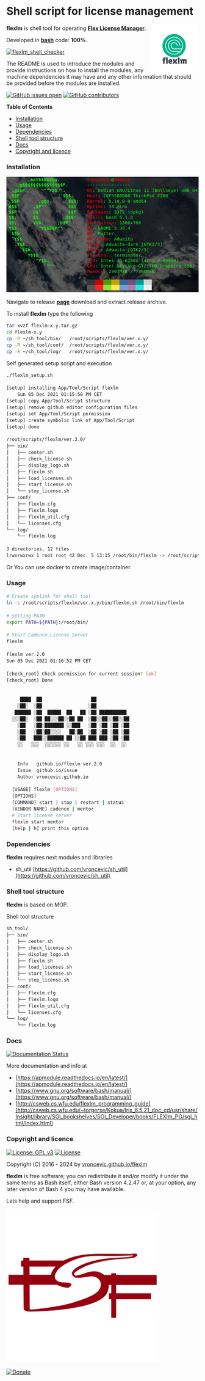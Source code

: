 # Shell script for license management

<img align="right" src="https://raw.githubusercontent.com/vroncevic/flexlm/dev/docs/flexlm_logo.png" width="25%">

**flexlm** is shell tool for operating **[Flex License Manager](https://www.openlm.com/what-is-flexlm-what-is-flexnet-2/)**.

Developed in **[bash](https://en.wikipedia.org/wiki/Bash_(Unix_shell))** code: **100%**.

[![flexlm_shell_checker](https://github.com/vroncevic/flexlm/actions/workflows/flexlm_shell_checker.yml/badge.svg)](https://github.com/vroncevic/flexlm/actions/workflows/flexlm_shell_checker.yml)

The README is used to introduce the modules and provide instructions on
how to install the modules, any machine dependencies it may have and any
other information that should be provided before the modules are installed.

[![GitHub issues open](https://img.shields.io/github/issues/vroncevic/flexlm.svg)](https://github.com/vroncevic/flexlm/issues) [![GitHub contributors](https://img.shields.io/github/contributors/vroncevic/flexlm.svg)](https://github.com/vroncevic/flexlm/graphs/contributors)

<!-- START doctoc generated TOC please keep comment here to allow auto update -->
<!-- DON'T EDIT THIS SECTION, INSTEAD RE-RUN doctoc TO UPDATE -->
**Table of Contents**

- [Installation](#installation)
- [Usage](#usage)
- [Dependencies](#dependencies)
- [Shell tool structure](#shell-tool-structure)
- [Docs](#docs)
- [Copyright and licence](#copyright-and-licence)

<!-- END doctoc generated TOC please keep comment here to allow auto update -->

### Installation

![Debian Linux OS](https://raw.githubusercontent.com/vroncevic/flexlm/dev/docs/debtux.png)

Navigate to release **[page](https://github.com/vroncevic/flexlm/releases)** download and extract release archive.

To install **flexlm** type the following

```bash
tar xvzf flexlm-x.y.tar.gz
cd flexlm-x.y
cp -R ~/sh_tool/bin/   /root/scripts/flexlm/ver.x.y/
cp -R ~/sh_tool/conf/  /root/scripts/flexlm/ver.x.y/
cp -R ~/sh_tool/log/   /root/scripts/flexlm/ver.x.y/
```

Self generated setup script and execution

```bash
./flexlm_setup.sh 

[setup] installing App/Tool/Script flexlm
	Sun 05 Dec 2021 01:15:58 PM CET
[setup] copy App/Tool/Script structure
[setup] remove github editor configuration files
[setup] set App/Tool/Script permission
[setup] create symbolic link of App/Tool/Script
[setup] done

/root/scripts/flexlm/ver.2.0/
├── bin/
│   ├── center.sh
│   ├── check_license.sh
│   ├── display_logo.sh
│   ├── flexlm.sh
│   ├── load_licenses.sh
│   ├── start_license.sh
│   └── stop_license.sh
├── conf/
│   ├── flexlm.cfg
│   ├── flexlm.logo
│   ├── flexlm_util.cfg
│   └── licenses.cfg
└── log/
    └── flexlm.log

3 directories, 12 files
lrwxrwxrwx 1 root root 42 Dec  5 13:15 /root/bin/flexlm -> /root/scripts/flexlm/ver.2.0/bin/flexlm.sh
```

Or You can use docker to create image/container.

### Usage

```bash
# Create symlink for shell tool
ln -s /root/scripts/flexlm/ver.x.y/bin/flexlm.sh /root/bin/flexlm

# Setting PATH
export PATH=${PATH}:/root/bin/

# Start Cadence License Server
flexlm 

flexlm ver.2.0
Sun 05 Dec 2021 01:16:52 PM CET

[check_root] Check permission for current session? [ok]
[check_root] Done

                                               
     ████  ██                  ██              
    ░██░  ░██                 ░██              
   ██████ ░██  █████  ██   ██ ░██ ██████████   
  ░░░██░  ░██ ██░░░██░░██ ██  ░██░░██░░██░░██  
    ░██   ░██░███████ ░░███   ░██ ░██ ░██ ░██  
    ░██   ░██░██░░░░   ██░██  ░██ ░██ ░██ ░██  
    ░██   ███░░██████ ██ ░░██ ███ ███ ░██ ░██  
    ░░   ░░░  ░░░░░░ ░░   ░░ ░░░ ░░░  ░░  ░░   
                                               
	                             
	Info   github.io/flexlm ver.2.0
	Issue  github.io/issue
	Author vroncevic.github.io

  [USAGE] flexlm [OPTIONS]
  [OPTIONS]
  [COMMAND] start | stop | restart | status
  [VENDOR NAME] cadence | mentor
  # Start license server
  flexlm start mentor
  [help | h] print this option
```

### Dependencies

**flexlm** requires next modules and libraries
* sh_util [https://github.com/vroncevic/sh_util](https://github.com/vroncevic/sh_util)

### Shell tool structure

**flexlm** is based on MOP.

Shell tool structure

```bash
sh_tool/
├── bin/
│   ├── center.sh
│   ├── check_license.sh
│   ├── display_logo.sh
│   ├── flexlm.sh
│   ├── load_licenses.sh
│   ├── start_license.sh
│   └── stop_license.sh
├── conf/
│   ├── flexlm.cfg
│   ├── flexlm.logo
│   ├── flexlm_util.cfg
│   └── licenses.cfg
└── log/
    └── flexlm.log
```

### Docs

[![Documentation Status](https://readthedocs.org/projects/flexlm/badge/?version=latest)](https://flexlm.readthedocs.io/projects/flexlm/en/latest/?badge=latest)

More documentation and info at
* [https://apmodule.readthedocs.io/en/latest/](https://apmodule.readthedocs.io/en/latest/)
* [https://www.gnu.org/software/bash/manual/](https://www.gnu.org/software/bash/manual/)
* [http://csweb.cs.wfu.edu/flexlm_programming_guide](http://csweb.cs.wfu.edu/~torgerse/Kokua/Irix_6.5.21_doc_cd/usr/share/Insight/library/SGI_bookshelves/SGI_Developer/books/FLEXlm_PG/sgi_html/index.html)

### Copyright and licence

[![License: GPL v3](https://img.shields.io/badge/License-GPLv3-blue.svg)](https://www.gnu.org/licenses/gpl-3.0) [![License](https://img.shields.io/badge/License-Apache%202.0-blue.svg)](https://opensource.org/licenses/Apache-2.0)

Copyright (C) 2016 - 2024 by [vroncevic.github.io/flexlm](https://vroncevic.github.io/flexlm)

**flexlm** is free software; you can redistribute it and/or modify
it under the same terms as Bash itself, either Bash version 4.2.47 or,
at your option, any later version of Bash 4 you may have available.

Lets help and support FSF.

[![Free Software Foundation](https://raw.githubusercontent.com/vroncevic/flexlm/dev/docs/fsf-logo_1.png)](https://my.fsf.org/)

[![Donate](https://www.paypalobjects.com/en_US/i/btn/btn_donateCC_LG.gif)](https://my.fsf.org/donate/)
